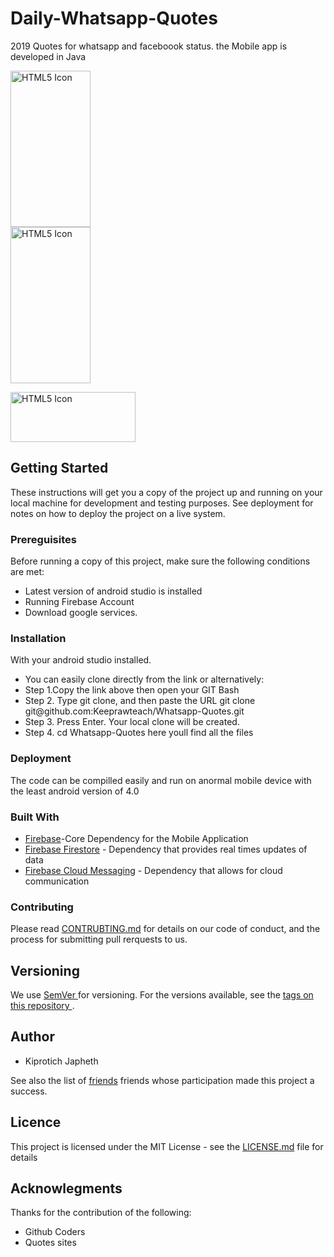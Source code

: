 # Daily-Whatsapp-Quotes
2019 Quotes for whatsapp and faceboook status. the Mobile app is developed in Java 

<!DOCTYPE html>
<html> 
	
<div class="body">
                <div id="pictures" class="column half">
                   <img src="https://firebasestorage.googleapis.com/v0/b/quotes-efd75.appspot.com/o/a.png?alt=media&token=27945675-bbb6-46c4-9182-516a45b78915" alt="HTML5 Icon" style="width:128px;height:250px;">
                </div>
                <div id="contactform" class="column second">
                   <img src="https://firebasestorage.googleapis.com/v0/b/quotes-efd75.appspot.com/o/b.png?alt=media&token=7214049c-4cc1-4eaa-b601-4a3b296bdbb1" alt="HTML5 Icon" style="width:128px;height:250px;">
 
<p> <a href="https://play.google.com/store/apps/details?id=imejadevs.quotes" target="_blank"><img src="https://firebasestorage.googleapis.com/v0/b/quotes-efd75.appspot.com/o/d.png?alt=media&token=378d20f7-bc24-401d-baae-034bd9da5745" alt="HTML5 Icon" style=" width: 200px;height: 80px"></a></p>
                   
 

<h2>Getting Started</h2>
<p>These instructions will get you a copy of the project up and running on your local machine for development and testing purposes. See deployment for notes on how to deploy the project on a live system.</p>
<h3>Prereguisites</h3>
<p>Before running a copy of this project, make sure the following conditions are met:</p>
<ul>
  <li>Latest version of android studio is installed</li>
  <li>Running Firebase Account </li>
  <li>Download google services. </li>
  </ul>
<h3>Installation</h3>
<p> With your android studio installed. </p>
<ul>
  <li>You can easily clone directly from the link or alternatively: </li>
  <li>Step 1.Copy the link above then open your GIT Bash</li>
  <li>Step 2. Type git clone, and then paste the URL git clone git@github.com:Keeprawteach/Whatsapp-Quotes.git</li>
  <li> Step 3. Press Enter. Your local clone will be created.</li>
  <li>Step 4. cd Whatsapp-Quotes here youll find all the files </li>
  </ul>
<h3>Deployment</h3>
<p>The code can be compilled easily and run on anormal mobile device with the least android version of 4.0</p>
<h3>Built With</h3>
<ul> 
  <li><a href="#">Firebase</a>-Core Dependency for the Mobile Application</li>
  <li><a href="#">Firebase Firestore</a> - Dependency that provides real times updates of data </li>
  <li><a href="#">Firebase Cloud Messaging</a> - Dependency that allows for cloud communication</li>
  </ul>
<h3>Contributing</h3>
<p>Please read <a href="#"> CONTRUBTING.md</a> for details on our code of conduct, and the process for submitting pull rerquests to us.</p>
<h2>Versioning</h2>

<p>We use <a href="#"> SemVer </a> for versioning. For the versions available, see the <a href="#"> tags on this repository </a>.</p>
<h2>Author</h2>
<ul>
  <li>Kiprotich Japheth</li>
  </ul>

  <p>See also the list of <a href="#">friends</a> friends whose participation made this project a success.</p>
<h2>Licence</h2>
<p>This project is licensed under the MIT License - see the  <a href="#">LICENSE.md</a> file for details</p>
<h2>Acknowlegments</h2>
<p>Thanks for the contribution of the following:</p>
<ul>
  <li>Github Coders</li>
  <li>Quotes sites</li>
  </ul>
<body>

</body>
</html>
